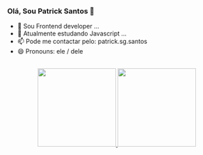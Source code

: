 ### Olá, Sou Patrick Santos 👋

- 🔭 Sou Frontend developer ...
- 🌱 Atualmente estudando Javascript ...
- 📫 Pode me contactar pelo: patrick.sg.santos
- 😄 Pronouns: ele / dele
</br>


<div align="center">
  <a href="https://github.com/patricksanto">
  <img height="180em" src="https://github-readme-stats.vercel.app/api?username=patricksanto&show_icons=true&theme=dark&include_all_commits=true&count_private=true"/>
  <img height="180em" src="https://github-readme-stats.vercel.app/api/top-langs/?username=patricksanto&layout=compact&langs_count=7&theme=dark"/>
</div>
